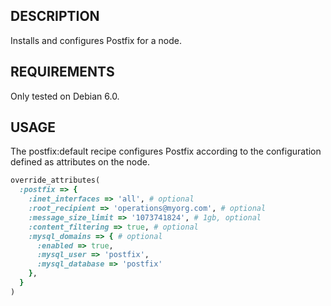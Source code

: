 ## DESCRIPTION

Installs and configures Postfix for a node.

## REQUIREMENTS

Only tested on Debian 6.0.

## USAGE

The postfix:default recipe configures Postfix according to the configuration
defined as attributes on the node.

````ruby
override_attributes(
  :postfix => {
    :inet_interfaces => 'all', # optional
    :root_recipient => 'operations@myorg.com', # optional
    :message_size_limit => '1073741824', # 1gb, optional
    :content_filtering => true, # optional
    :mysql_domains => { # optional
      :enabled => true,
      :mysql_user => 'postfix',
      :mysql_database => 'postfix'
    },
  }
)
````
